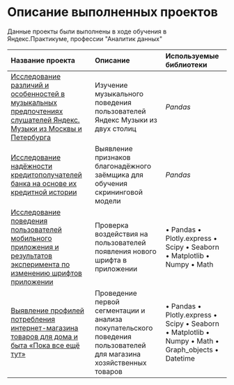 # Описание выполненных проектов

Данные проекты были выполнены в ходе обучения в Яндекс.Практикуме, профессии "Аналитик данных" 

| Название проекта | Описание | Используемые библиотеки | 
| :---------------------- | :---------------------- | :---------------------- |
| [Исследование различий и особенностей в музыкальных предпочтениях слушателей Яндекс. Музыки из Москвы и Петербурга](big_city_music) | Изучение музыкального поведения пользователей Яндекс Музыки из двух столиц| *Pandas* |
| [Исследование надёжности кредитополучателей банка на основе их кредитной истории](credit_bank) | Выявление признаков благонадёжного заёмщика для обучения скрининговой модели| *Pandas* |
| [Исследование поведения пользователей мобильного приложения и результатов эксперимента по изменению шрифтов приложении](mobile_app) | Проверка воздействия на пользователей появления нового шрифта в приложении| • Pandas • Plotly.express • Scipy • Seaborn • Matplotlib • Numpy • Math |
| [Выявление профилей потребления интернет-магазина товаров для дома и быта «Пока все ещё тут»](furniture_shop) | Проведение первой сегментации и анализа покупательского поведения пользователей для магазина хозяйственных товаров| • Pandas • Plotly.express • Scipy • Seaborn • Matplotlib • Numpy • Math • Graph_objects • Datetime |
